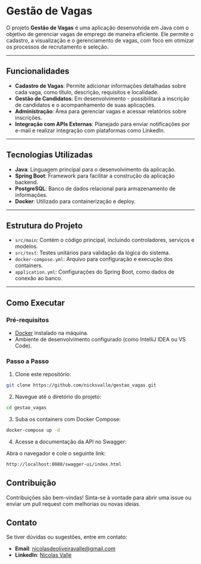 # Gestão de Vagas

O projeto **Gestão de Vagas** é uma aplicação desenvolvida em Java com o objetivo de gerenciar vagas de emprego de maneira eficiente. Ele permite o cadastro, a visualização e o gerenciamento de vagas, com foco em otimizar os processos de recrutamento e seleção.

---

## Funcionalidades

- **Cadastro de Vagas**: Permite adicionar informações detalhadas sobre cada vaga, como título, descrição, requisitos e localidade.
- **Gestão de Candidatos**: Em desenvolvimento - possibilitará a inscrição de candidatos e o acompanhamento de suas aplicações.
- **Administração**: Área para gerenciar vagas e acessar relatórios sobre inscrições.
- **Integração com APIs Externas**: Planejado para enviar notificações por e-mail e realizar integração com plataformas como LinkedIn.

---

## Tecnologias Utilizadas

- **Java**: Linguagem principal para o desenvolvimento da aplicação.
- **Spring Boot**: Framework para facilitar a construção da aplicação backend.
- **PostgreSQL**: Banco de dados relacional para armazenamento de informações.
- **Docker**: Utilizado para containerização e deploy.

---

## Estrutura do Projeto

- `src/main`: Contém o código principal, incluindo controladores, serviços e modelos.
- `src/test`: Testes unitários para validação da lógica do sistema.
- `docker-compose.yml`: Arquivo para configuração e execução dos containers.
- `application.yml`: Configurações do Spring Boot, como dados de conexão ao banco.

---

## Como Executar

### Pré-requisitos

- [Docker](https://www.docker.com/) instalado na máquina.
- Ambiente de desenvolvimento configurado (como IntelliJ IDEA ou VS Code).

### Passo a Passo

1. Clone este repositório:

```bash
git clone https://github.com/nicksvalle/gestao_vagas.git
```
2. Navegue até o diretório do projeto:
```bash
cd gestao_vagas
```
3. Suba os containers com Docker Compose:
```bash
docker-compose up -d
```
4. Acesse a documentação da API no Swagger:
   
Abra o navegador e cole o seguinte link:
```bash
http://localhost:8080/swagger-ui/index.html
```
## Contribuição

Contribuições são bem-vindas! Sinta-se à vontade para abrir uma issue ou enviar um pull request com melhorias ou novas ideias.

## Contato

Se tiver dúvidas ou sugestões, entre em contato:

- **Email**: [nicolasdeoliveiravalle@gmail.com](mailto:nicolasdeoliveiravalle@gmail.com)  
- **LinkedIn**: [Nicolas Valle](www.linkedin.com/in/nicolas-valle-620b29219)
